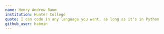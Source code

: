 ```yaml
---
name: Henry Andrew Baum
institution: Hunter College
quote: I can code in any language you want, as long as it's in Python
github_user: habmin
---
```

